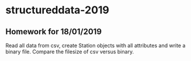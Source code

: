 # structureddata-2019

## Homework for 18/01/2019
Read all data from csv, create Station objects with all attributes and write a binary file. Compare the filesize of csv versus binary.

